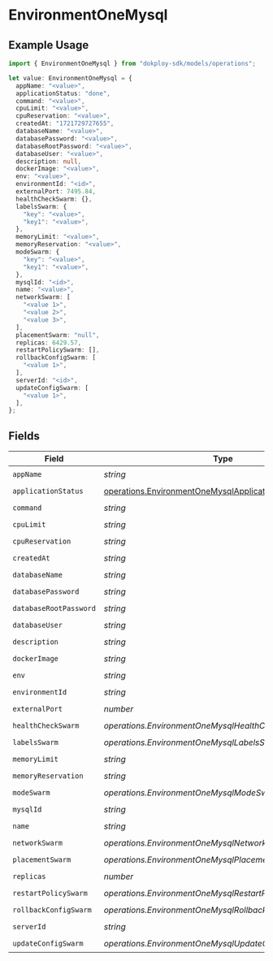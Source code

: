 # EnvironmentOneMysql

## Example Usage

```typescript
import { EnvironmentOneMysql } from "dokploy-sdk/models/operations";

let value: EnvironmentOneMysql = {
  appName: "<value>",
  applicationStatus: "done",
  command: "<value>",
  cpuLimit: "<value>",
  cpuReservation: "<value>",
  createdAt: "1721729727655",
  databaseName: "<value>",
  databasePassword: "<value>",
  databaseRootPassword: "<value>",
  databaseUser: "<value>",
  description: null,
  dockerImage: "<value>",
  env: "<value>",
  environmentId: "<id>",
  externalPort: 7495.84,
  healthCheckSwarm: {},
  labelsSwarm: {
    "key": "<value>",
    "key1": "<value>",
  },
  memoryLimit: "<value>",
  memoryReservation: "<value>",
  modeSwarm: {
    "key": "<value>",
    "key1": "<value>",
  },
  mysqlId: "<id>",
  name: "<value>",
  networkSwarm: [
    "<value 1>",
    "<value 2>",
    "<value 3>",
  ],
  placementSwarm: "null",
  replicas: 6429.57,
  restartPolicySwarm: [],
  rollbackConfigSwarm: [
    "<value 1>",
  ],
  serverId: "<id>",
  updateConfigSwarm: [
    "<value 1>",
  ],
};
```

## Fields

| Field                                                                                                              | Type                                                                                                               | Required                                                                                                           | Description                                                                                                        |
| ------------------------------------------------------------------------------------------------------------------ | ------------------------------------------------------------------------------------------------------------------ | ------------------------------------------------------------------------------------------------------------------ | ------------------------------------------------------------------------------------------------------------------ |
| `appName`                                                                                                          | *string*                                                                                                           | :heavy_check_mark:                                                                                                 | N/A                                                                                                                |
| `applicationStatus`                                                                                                | [operations.EnvironmentOneMysqlApplicationStatus](../../models/operations/environmentonemysqlapplicationstatus.md) | :heavy_check_mark:                                                                                                 | N/A                                                                                                                |
| `command`                                                                                                          | *string*                                                                                                           | :heavy_check_mark:                                                                                                 | N/A                                                                                                                |
| `cpuLimit`                                                                                                         | *string*                                                                                                           | :heavy_check_mark:                                                                                                 | N/A                                                                                                                |
| `cpuReservation`                                                                                                   | *string*                                                                                                           | :heavy_check_mark:                                                                                                 | N/A                                                                                                                |
| `createdAt`                                                                                                        | *string*                                                                                                           | :heavy_check_mark:                                                                                                 | N/A                                                                                                                |
| `databaseName`                                                                                                     | *string*                                                                                                           | :heavy_check_mark:                                                                                                 | N/A                                                                                                                |
| `databasePassword`                                                                                                 | *string*                                                                                                           | :heavy_check_mark:                                                                                                 | N/A                                                                                                                |
| `databaseRootPassword`                                                                                             | *string*                                                                                                           | :heavy_check_mark:                                                                                                 | N/A                                                                                                                |
| `databaseUser`                                                                                                     | *string*                                                                                                           | :heavy_check_mark:                                                                                                 | N/A                                                                                                                |
| `description`                                                                                                      | *string*                                                                                                           | :heavy_check_mark:                                                                                                 | N/A                                                                                                                |
| `dockerImage`                                                                                                      | *string*                                                                                                           | :heavy_check_mark:                                                                                                 | N/A                                                                                                                |
| `env`                                                                                                              | *string*                                                                                                           | :heavy_check_mark:                                                                                                 | N/A                                                                                                                |
| `environmentId`                                                                                                    | *string*                                                                                                           | :heavy_check_mark:                                                                                                 | N/A                                                                                                                |
| `externalPort`                                                                                                     | *number*                                                                                                           | :heavy_check_mark:                                                                                                 | N/A                                                                                                                |
| `healthCheckSwarm`                                                                                                 | *operations.EnvironmentOneMysqlHealthCheckSwarmUnion*                                                              | :heavy_check_mark:                                                                                                 | N/A                                                                                                                |
| `labelsSwarm`                                                                                                      | *operations.EnvironmentOneMysqlLabelsSwarmUnion*                                                                   | :heavy_check_mark:                                                                                                 | N/A                                                                                                                |
| `memoryLimit`                                                                                                      | *string*                                                                                                           | :heavy_check_mark:                                                                                                 | N/A                                                                                                                |
| `memoryReservation`                                                                                                | *string*                                                                                                           | :heavy_check_mark:                                                                                                 | N/A                                                                                                                |
| `modeSwarm`                                                                                                        | *operations.EnvironmentOneMysqlModeSwarmUnion*                                                                     | :heavy_check_mark:                                                                                                 | N/A                                                                                                                |
| `mysqlId`                                                                                                          | *string*                                                                                                           | :heavy_check_mark:                                                                                                 | N/A                                                                                                                |
| `name`                                                                                                             | *string*                                                                                                           | :heavy_check_mark:                                                                                                 | N/A                                                                                                                |
| `networkSwarm`                                                                                                     | *operations.EnvironmentOneMysqlNetworkSwarmUnion*                                                                  | :heavy_check_mark:                                                                                                 | N/A                                                                                                                |
| `placementSwarm`                                                                                                   | *operations.EnvironmentOneMysqlPlacementSwarmUnion*                                                                | :heavy_check_mark:                                                                                                 | N/A                                                                                                                |
| `replicas`                                                                                                         | *number*                                                                                                           | :heavy_check_mark:                                                                                                 | N/A                                                                                                                |
| `restartPolicySwarm`                                                                                               | *operations.EnvironmentOneMysqlRestartPolicySwarmUnion*                                                            | :heavy_check_mark:                                                                                                 | N/A                                                                                                                |
| `rollbackConfigSwarm`                                                                                              | *operations.EnvironmentOneMysqlRollbackConfigSwarmUnion*                                                           | :heavy_check_mark:                                                                                                 | N/A                                                                                                                |
| `serverId`                                                                                                         | *string*                                                                                                           | :heavy_check_mark:                                                                                                 | N/A                                                                                                                |
| `updateConfigSwarm`                                                                                                | *operations.EnvironmentOneMysqlUpdateConfigSwarmUnion*                                                             | :heavy_check_mark:                                                                                                 | N/A                                                                                                                |